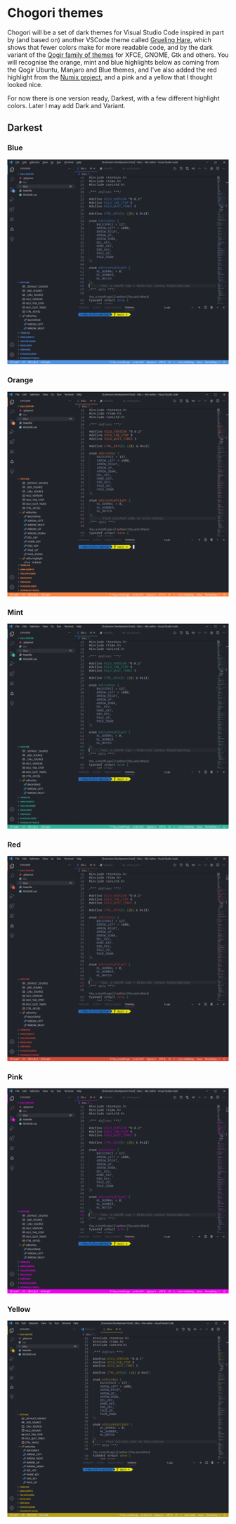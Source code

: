 # Chogori themes

Chogori will be a set of dark themes for Visual Studio Code inspired in part by (and based on) another
VSCode theme called [Grueling Hare](https://marketplace.visualstudio.com/items?itemName=pureux.grueling-hare),
which shows that fewer colors make for more readable code, and by the dark variant of the
[Qogir family of themes](https://www.xfce-look.org/p/1230631/) for XFCE, GNOME, Gtk and
others. You will recognise the orange, mint and blue highlights below as coming from the
Qogir Ubuntu, Manjaro and Blue themes, and I've also added the red highlight from the [Numix project](https://numixproject.github.io/),
and a pink and a yellow that I thought looked nice.

For now there is one version ready, Darkest, with a few different highlight colors. Later I may add Dark and Variant.

## Darkest

### Blue

![Blue](https://github.com/eggman314/chogori/raw/main/images/chogori-darkest-blue.png "Blue")

### Orange

![Orange](https://github.com/eggman314/chogori/raw/main/images/chogori-darkest-orange.png "Orange")

### Mint

![Mint](https://github.com/eggman314/chogori/raw/main/images/chogori-darkest-mint.png "Mint")

### Red

![Red](https://github.com/eggman314/chogori/raw/main/images/chogori-darkest-red.png "Red")

### Pink

![Pink](https://github.com/eggman314/chogori/raw/main/images/chogori-darkest-pink.png "Pink")

### Yellow

![Yellow](https://github.com/eggman314/chogori/raw/main/images/chogori-darkest-yellow.png "Yellow")
